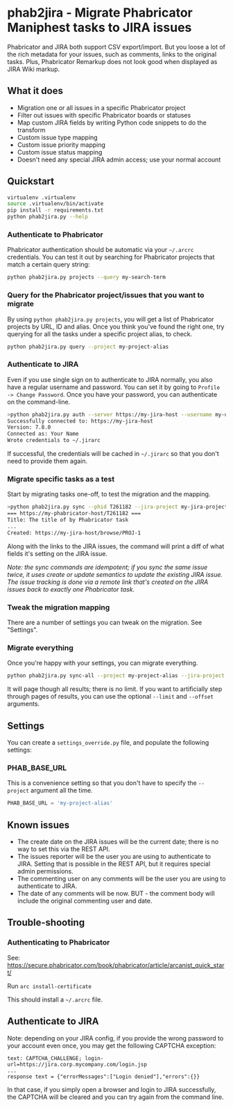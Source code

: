 # phab2jira - Migrate Phabricator Maniphest tasks to JIRA issues

Phabricator and JIRA both support CSV export/import. But you loose a lot of the
rich metadata for your issues, such as comments, links to the original tasks.
Plus, Phabricator Remarkup does not look good when displayed as JIRA Wiki
markup.

## What it does

- Migration one or all issues in a specific Phabricator project
- Filter out issues with specific Phabricator boards or statuses
- Map custom JIRA fields by writing Python code snippets to do the transform
- Custom issue type mapping
- Custom issue priority mapping
- Custom issue status mapping
- Doesn't need any special JIRA admin access; use your normal account

## Quickstart

```bash
virtualenv .virtualenv
source .virtualenv/bin/activate
pip install -r requirements.txt
python phab2jira.py --help
```

### Authenticate to Phabricator

Phabricator authentication should be automatic via your `~/.arcrc` credentials.
You can test it out by searching for Phabricator projects that match a certain
query string:

```bash
python phab2jira.py projects --query my-search-term
```

### Query for the Phabricator project/issues that you want to migrate

By using `python phab2jira.py projects`, you will get a list of Phabricator
projects by URL, ID and alias. Once you think you've found the right one, try
querying for all the tasks under a specific project alias, to check.

```bash
python phab2jira.py query --project my-project-alias
```

### Authenticate to JIRA

Even if you use single sign on to authenticate to JIRA normally, you also have
a regular username and password. You can set it by going to
`Profile -> Change Password`. Once you have your password, you can authenticate
on the command-line.

```bash
>python phab2jira.py auth --server https://my-jira-host --username my-username@my-domain.com --password my-password
Successfully connected to: https://my-jira-host
Version: 7.8.0
Connected as: Your Name
Wrote credentials to ~/.jirarc
```

If successful, the credentials will be cached in `~/.jirarc` so that you don't
need to provide them again.

### Migrate specific tasks as a test

Start by migrating tasks one-off, to test the migration and the mapping.

```bash
>python phab2jira.py sync --phid T261182 --jira-project my-jira-project-alias
=== https://my-phabricator-host/T261182 ===
Title: The title of by Phabricator task
...
Created: https://my-jira-host/browse/PROJ-1
```

Along with the links to the JIRA issues, the command will print a diff of what
fields it's setting on the JIRA issue.

*Note: the sync commands are idempotent; if you sync the same issue twice, it
uses create or update semantics to update the existing JIRA issue. The issue
tracking is done via a remote link that's created on the JIRA issues back to
exactly one Phabricator task.*

### Tweak the migration mapping

There are a number of settings you can tweak on the migration. See "Settings".

### Migrate everything

Once you're happy with your settings, you can migrate everything.

```bash
python phab2jira.py sync-all --project my-project-alias --jira-project my-jira-project-alias
```

It will page though all results; there is no limit. If you want to artificially
step through pages of results, you can use the optional `--limit` and `--offset`
arguments.


## Settings

You can create a `settings_override.py` file, and populate the following
settings:

### PHAB_BASE_URL

This is a convenience setting so that you don't have to specify the `--project`
argument all the time.

```python
PHAB_BASE_URL = 'my-project-alias'
```

## Known issues

- The create date on the JIRA issues will be the current date; there is no way
to set this via the REST API.
- The issues reporter will be the user you are using to authenticate to JIRA.
Setting that is possible in the REST API, but it requires special admin permissions.
- The commenting user on any comments will be the user you are using to
authenticate to JIRA.
- The date of any comments will be now. BUT - the comment body will include the
original commenting user and date.


## Trouble-shooting

### Authenticating to Phabricator

See: https://secure.phabricator.com/book/phabricator/article/arcanist_quick_start/

Run `arc install-certificate`

This should install a `~/.arcrc` file.

## Authenticate to JIRA

Note: depending on your JIRA config, if you provide the wrong password to your
account even once, you may get the following CAPTCHA exception:

```
text: CAPTCHA_CHALLENGE; login-url=https://jira.corp.mycompany.com/login.jsp
...
response text = {"errorMessages":["Login denied"],"errors":{}}
```

In that case, if you simply open a browser and login to JIRA successfully, the
CAPTCHA will be cleared and you can try again from the command line.
